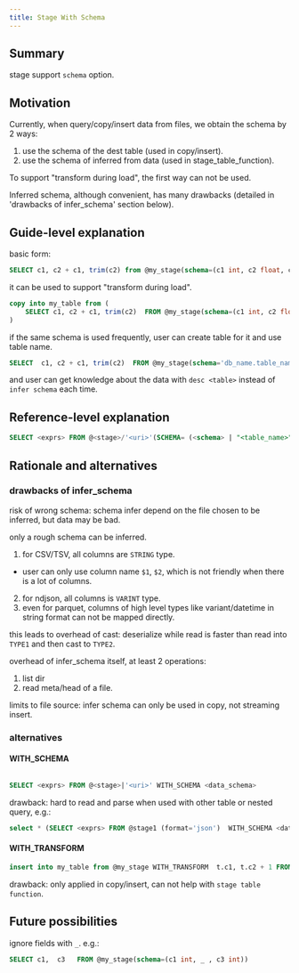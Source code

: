 ```yaml
---
title: Stage With Schema
---
```


## Summary

stage support `schema` option.

## Motivation

Currently, when query/copy/insert data from files, we obtain the schema by 2 ways:

1. use the schema of the dest table (used in copy/insert).
2. use the schema of inferred from data (used in stage_table_function).

To support "transform during load", the first way can not be used.

Inferred schema, although convenient, has many drawbacks (detailed in 'drawbacks of infer_schema' section below).

## Guide-level explanation

basic form:

```sql
SELECT c1, c2 + c1, trim(c2) from @my_stage(schema=(c1 int, c2 float, c3 string))
```

it can be used to support "transform during load".

```sql
copy into my_table from (
    SELECT c1, c2 + c1, trim(c2)  FROM @my_stage(schema=(c1 int, c2 float, c3 string))
)
```

if the same schema is used frequently, user can create table for it and use table name.

```sql
SELECT  c1, c2 + c1, trim(c2)  FROM @my_stage(schema='db_name.table_name')
```

and user can get knowledge about the data with `desc <table>` instead of `infer schema` each time.

## Reference-level explanation

```sql
SELECT <exprs> FROM @<stage>/'<uri>'(SCHEMA= (<schema> | "<table_name>"), ..)
```

## Rationale and alternatives

### drawbacks of infer_schema

risk of wrong schema: schema infer depend on the file chosen to be inferred, but data may be bad.

only a rough schema can be inferred.

1. for CSV/TSV, all columns are `STRING` type.
  - user can only use column name `$1`, `$2`, which is not friendly when there is a lot of columns.
2. for ndjson, all columns is `VARINT` type.
3. even for parquet, columns of high level types like variant/datetime in string format can not be mapped directly.

this leads to overhead of cast: deserialize while read is faster than read into `TYPE1` and then cast to `TYPE2`.

overhead of infer_schema itself, at least 2 operations:

1. list dir 
2. read meta/head of a file.

limits to file source: infer schema can only be used in copy, not streaming insert.

### alternatives 

#### WITH_SCHEMA 

```sql

SELECT <exprs> FROM @<stage>|'<uri>' WITH_SCHEMA <data_schema> 
```

drawback: hard to read and parse when used with other table or nested query, e.g.:

```sql
select * (SELECT <exprs> FROM @stage1 (format='json')  WITH_SCHEMA <data_schema> t) join my_table2
```

#### WITH_TRANSFORM

```sql
insert into my_table from @my_stage WITH_TRANSFORM  t.c1, t.c2 + 1 FROM t(c1 int, c2 float, c3 string)
```

drawback: only applied in copy/insert, can not help with `stage table function`.

## Future possibilities

ignore fields with `_`. e.g.:

```sql
SELECT c1,  c3   FROM @my_stage(schema=(c1 int, _ , c3 int))
```
